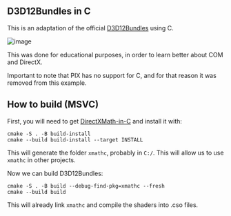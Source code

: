 ## D3D12Bundles in C
This is an adaptation of the official [D3D12Bundles](https://github.com/microsoft/DirectX-Graphics-Samples/tree/master/Samples/Desktop/D3D12Bundles) using C.

![image](https://github.com/user-attachments/assets/529c48c8-439f-4eb1-9bbd-a79accd42874)


This was done for educational purposes, in order to learn better about COM and DirectX.

Important to note that PIX has no support for C, and for that reason it was removed from this example.

## How to build (MSVC)
First, you will need to get [DirectXMath-in-C](https://github.com/simstim-star/DirectXMath-in-C) and install it with:

```
cmake -S . -B build-install
cmake --build build-install --target INSTALL
```

This will generate the folder `xmathc`, probably in `C:/`. This will allow us to use `xmathc` in other projects.

Now we can build D3D12Bundles:

```
cmake -S . -B build --debug-find-pkg=xmathc --fresh
cmake --build build
```

This will already link `xmathc` and compile the shaders into .cso files.
